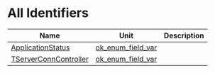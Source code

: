 # All Identifiers


| Name | Unit | Description |
|---|---|---|
| [ApplicationStatus](ok_enum_field_var.md#ApplicationStatus) | [ok_enum_field_var](ok_enum_field_var.md) |   |
| [TServerConnController](ok_enum_field_var.TServerConnController.md) | [ok_enum_field_var](ok_enum_field_var.md) |   |
